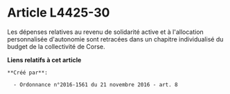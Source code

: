 # Article L4425-30

Les dépenses relatives au revenu de solidarité active et à l'allocation personnalisée d'autonomie sont retracées dans un
chapitre individualisé du budget de la collectivité de Corse.

**Liens relatifs à cet article**

	**Créé par**:

	  - Ordonnance n°2016-1561 du 21 novembre 2016 - art. 8
